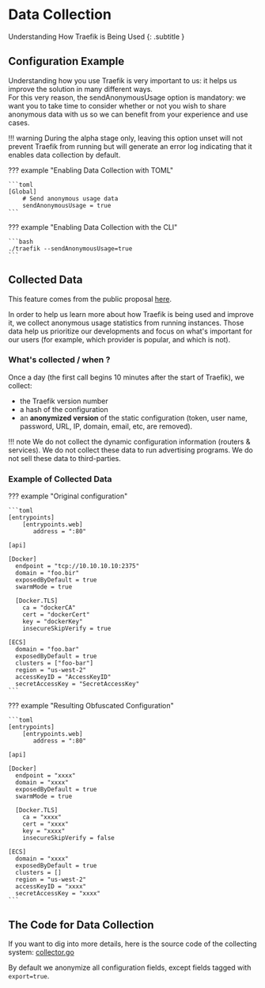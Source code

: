 # Data Collection

Understanding How Traefik is Being Used
{: .subtitle }

## Configuration Example

Understanding how you use Traefik is very important to us: it helps us improve the solution in many different ways.  
For this very reason, the sendAnonymousUsage option is mandatory: we want you to take time to consider whether or not you wish to share anonymous data with us so we can benefit from your experience and use cases.

!!! warning
    During the alpha stage only, leaving this option unset will not prevent Traefik from running but will generate an error log indicating that it enables data collection by default.

??? example "Enabling Data Collection with TOML"

    ```toml
    [Global]
        # Send anonymous usage data
        sendAnonymousUsage = true
    ```

??? example "Enabling Data Collection with the CLI"

    ```bash
    ./traefik --sendAnonymousUsage=true
    ```
    
## Collected Data

This feature comes from the public proposal [here](https://github.com/containous/traefik/issues/2369).

In order to help us learn more about how Traefik is being used and improve it, we collect anonymous usage statistics from running instances.
Those data help us prioritize our developments and focus on what's important for our users (for example, which provider is popular, and which is not).

### What's collected / when ?

Once a day (the first call begins 10 minutes after the start of Traefik), we collect:

- the Traefik version number
- a hash of the configuration
- an **anonymized version** of the static configuration (token, user name, password, URL, IP, domain, email, etc, are removed).

!!! note
    We do not collect the dynamic configuration information (routers & services).
    We do not collect these data to run advertising programs.
    We do not sell these data to third-parties.

### Example of Collected Data

??? example "Original configuration"

    ```toml
    [entrypoints]
        [entrypoints.web]
           address = ":80"
    
    [api]
    
    [Docker]
      endpoint = "tcp://10.10.10.10:2375"
      domain = "foo.bir"
      exposedByDefault = true
      swarmMode = true
    
      [Docker.TLS]
        ca = "dockerCA"
        cert = "dockerCert"
        key = "dockerKey"
        insecureSkipVerify = true
    
    [ECS]
      domain = "foo.bar"
      exposedByDefault = true
      clusters = ["foo-bar"]
      region = "us-west-2"
      accessKeyID = "AccessKeyID"
      secretAccessKey = "SecretAccessKey"
    ```

??? example "Resulting Obfuscated Configuration"

    ```toml
    [entrypoints]
        [entrypoints.web]
           address = ":80"
    
    [api]
    
    [Docker]
      endpoint = "xxxx"
      domain = "xxxx"
      exposedByDefault = true
      swarmMode = true
    
      [Docker.TLS]
        ca = "xxxx"
        cert = "xxxx"
        key = "xxxx"
        insecureSkipVerify = false
    
    [ECS]
      domain = "xxxx"
      exposedByDefault = true
      clusters = []
      region = "us-west-2"
      accessKeyID = "xxxx"
      secretAccessKey = "xxxx"
    ```

## The Code for Data Collection

If you want to dig into more details, here is the source code of the collecting system: [collector.go](https://github.com/containous/traefik/blob/master/collector/collector.go)

By default we anonymize all configuration fields, except fields tagged with `export=true`.
